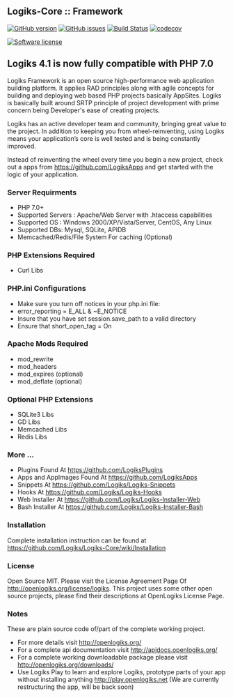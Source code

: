 Logiks-Core :: Framework
------------------------

[![GitHub version](https://badge.fury.io/gh/Logiks%2FLogiks-Core.svg)](https://badge.fury.io/gh/Logiks%2FLogiks-Core)
[![GitHub issues](https://img.shields.io/github/issues/Logiks/Logiks-Core.svg)](https://github.com/Logiks/Logiks-Core/issues)
[![Build Status](https://travis-ci.org/Logiks/Logiks-Core.svg)](https://travis-ci.org/Logiks/Logiks-Core)
[![codecov](https://codecov.io/gh/Logiks/Logiks-Core/branch/master/graph/badge.svg)](https://codecov.io/gh/Logiks/Logiks-Core)

[![Software license](https://img.shields.io/github/license/Logiks/Logiks-Core.svg?style=for-the-badge)](https://github.com/Logiks/Logiks-Core/blob/master/license.txt)

## Logiks 4.1 is now fully compatible with PHP 7.0


Logiks Framework is an open source high-performance web application building platform. It applies RAD principles along with agile concepts for building and deploying web based PHP projects basically AppSites. Logiks is basically built around SRTP principle of project development with prime concern being Developer's ease of creating projects.

Logiks has an active developer team and community, bringing great value to the project. In addition to keeping you from wheel-reinventing, using Logiks means your application’s core is well tested and is being constantly improved. 

Instead of reinventing the wheel every time you begin a new project, check out a apps from <https://github.com/LogiksApps> and get started with the logic of your application.

### Server Requirments
+ PHP 7.0+
+ Supported Servers : Apache/Web Server with .htaccess capabilities
+ Supported OS : Windows 2000/XP/Vista/Server, CentOS, Any Linux 
+ Supported DBs: Mysql, SQLite, APIDB
+ Memcached/Redis/File System	For caching (Optional)

### PHP Extensions Required
+ Curl Libs

### PHP.ini Configurations
+ Make sure you turn off notices in your php.ini file: 
+ error_reporting = E_ALL & ~E_NOTICE
+ Insure that you have set session.save_path to a valid directory
+ Ensure that short_open_tag = On

### Apache Mods Required
+ mod_rewrite
+ mod_headers
+ mod_expires	(optional)
+ mod_deflate	(optional)

### Optional PHP Extensions
+ SQLite3 Libs
+ GD Libs
+ Memcached Libs
+ Redis Libs

### More ...
+ Plugins Found At <https://github.com/LogiksPlugins>
+ Apps and AppImages Found At <https://github.com/LogiksApps>
+ Snippets At <https://github.com/Logiks/Logiks-Snippets>
+ Hooks At <https://github.com/Logiks/Logiks-Hooks>
+ Web Installer At <https://github.com/Logiks/Logiks-Installer-Web>
+ Bash Installer At <https://github.com/Logiks/Logiks-Installer-Bash>


### Installation
Complete installation instruction can be found at <https://github.com/Logiks/Logiks-Core/wiki/Installation>

### License
Open Source MIT. Please visit the License Agreement Page Of <http://openlogiks.org/license/logiks>.
This project uses some other open source projects, please find their descriptions at OpenLogiks License Page.

### Notes
These are plain source code of/part of the complete working project.
+ For more details visit <http://openlogiks.org/>
+ For a complete api documentation  visit <http://apidocs.openlogiks.org/>
+ For a complete working downloadable package please visit <http://openlogiks.org/downloads/>
+ Use Logiks Play to learn and explore Logiks, prototype parts of your app without installing anything <http://play.openlogiks.net> (We are currently restructuring the app, will be back soon)

